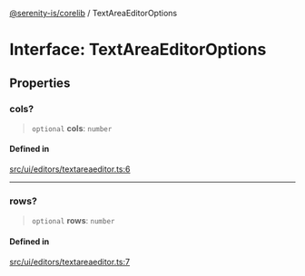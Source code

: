 [@serenity-is/corelib](../README.md) / TextAreaEditorOptions

# Interface: TextAreaEditorOptions

## Properties

### cols?

> `optional` **cols**: `number`

#### Defined in

[src/ui/editors/textareaeditor.ts:6](https://github.com/serenity-is/serenity/blob/master/packages/corelib/src/ui/editors/textareaeditor.ts#L6)

***

### rows?

> `optional` **rows**: `number`

#### Defined in

[src/ui/editors/textareaeditor.ts:7](https://github.com/serenity-is/serenity/blob/master/packages/corelib/src/ui/editors/textareaeditor.ts#L7)
